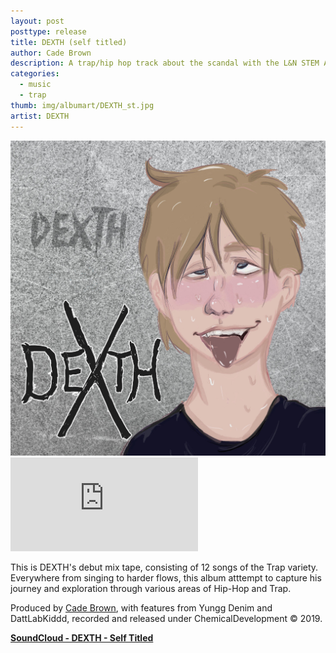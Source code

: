 ```yaml
---
layout: post
posttype: release
title: DEXTH (self titled)
author: Cade Brown
description: A trap/hip hop track about the scandal with the L&N STEM Academy
categories:
  - music
  - trap
thumb: img/albumart/DEXTH_st.jpg
artist: DEXTH
---
```


<img class="albumart" src="/assets/img/albumart/DEXTH_st.jpg">

<iframe class="integrated-sc-player" scrolling="no" frameborder="no" allow="autoplay" src="https://w.soundcloud.com/player/?url=https%3A//api.soundcloud.com/playlists/727182783&color=%23ff5500&auto_play=false&hide_related=false&show_comments=true&show_user=true&show_reposts=false&show_teaser=true&visual=true"></iframe>


<br/>

This is DEXTH's debut mix tape, consisting of 12 songs of the Trap variety. Everywhere from singing to harder flows, this album atttempt to capture his journey and exploration through various areas of Hip-Hop and Trap.

<!--more-->


Produced by [Cade Brown](/artist/cadebrown), with features from Yungg Denim and DattLabKiddd, recorded and released under ChemicalDevelopment &copy; 2019.


[<b>SoundCloud - DEXTH - Self Titled</b>](https://soundcloud.com/cade_brown/sets/dexth-self-titled)

